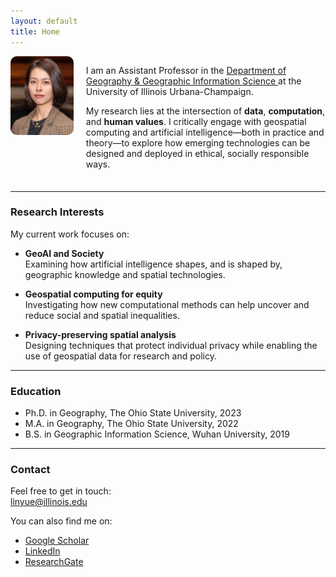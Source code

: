 ```yaml
---
layout: default
title: Home
---
```


<div style="display: flex; align-items: flex-start; gap: 20px; margin-bottom: 1.5em;">
  <img src="assets/photo.jpeg" alt="Portrait of Yue Lin" width="20%" style="border-radius: 10px;" />
  <div>
    <p>
      I am an Assistant Professor in the 
      <a href="https://ggis.illinois.edu/" target="_blank">
        Department of Geography & Geographic Information Science
      </a> 
      at the University of Illinois Urbana-Champaign.
    </p>
    <p>
      My research lies at the intersection of <strong>data</strong>, <strong>computation</strong>, and <strong>human values</strong>. 
      I critically engage with geospatial computing and artificial intelligence—both in practice and theory—to explore how emerging technologies can be designed and deployed in ethical, socially responsible ways.
    </p>
  </div>
</div>

---

### Research Interests

My current work focuses on:

- **GeoAI and Society**  
  Examining how artificial intelligence shapes, and is shaped by, geographic knowledge and spatial technologies.

- **Geospatial computing for equity**  
  Investigating how new computational methods can help uncover and reduce social and spatial inequalities.

- **Privacy-preserving spatial analysis**  
  Designing techniques that protect individual privacy while enabling the use of geospatial data for research and policy.

---

### Education

- Ph.D. in Geography, The Ohio State University, 2023  
- M.A. in Geography, The Ohio State University, 2022  
- B.S. in Geographic Information Science, Wuhan University, 2019

---

### Contact

Feel free to get in touch:  
<a href="mailto:linyue@illinois.edu">linyue@illinois.edu</a>  

You can also find me on:  
- [Google Scholar](https://scholar.google.com/citations?user=Pssz3IgAAAAJ&hl=en)  
- [LinkedIn](https://www.linkedin.com/in/yue-lin-9536b019b/)  
- [ResearchGate](https://www.researchgate.net/profile/Yue-Lin-14)